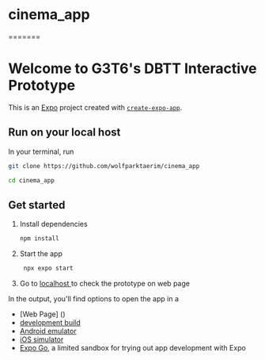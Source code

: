 # cinema_app
=======
# Welcome to G3T6's DBTT Interactive Prototype 

This is an [Expo](https://expo.dev) project created with [`create-expo-app`](https://www.npmjs.com/package/create-expo-app).

## Run on your local host

In your terminal, run

   ```bash
   git clone https://github.com/wolfparktaerim/cinema_app
   ```

   ```bash
   cd cinema_app
   ```


## Get started

1. Install dependencies

   ```bash
   npm install
   ```

2. Start the app

   ```bash
    npx expo start
   ```

3. Go to [localhost ](http://localhost:8081) to check the prototype on web page



In the output, you'll find options to open the app in a
- [Web Page] ()
- [development build](https://docs.expo.dev/develop/development-builds/introduction/)
- [Android emulator](https://docs.expo.dev/workflow/android-studio-emulator/)
- [iOS simulator](https://docs.expo.dev/workflow/ios-simulator/)
- [Expo Go](https://expo.dev/go), a limited sandbox for trying out app development with Expo

